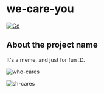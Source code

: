 # we-care-you

[![Go](https://github.com/RainbowDashy/we-care-you/actions/workflows/go.yml/badge.svg)](https://github.com/RainbowDashy/we-care-you/actions/workflows/go.yml)

## About the project name

It's a meme, and just for fun :D.

![who-cares](https://user-images.githubusercontent.com/12185797/162921900-3f6e8b68-d4dd-466c-a560-6d6fce19b9df.jpeg)

![sh-cares](https://user-images.githubusercontent.com/12185797/162921955-d7c542dc-0691-46d3-b853-40fd7a829201.jpeg)
